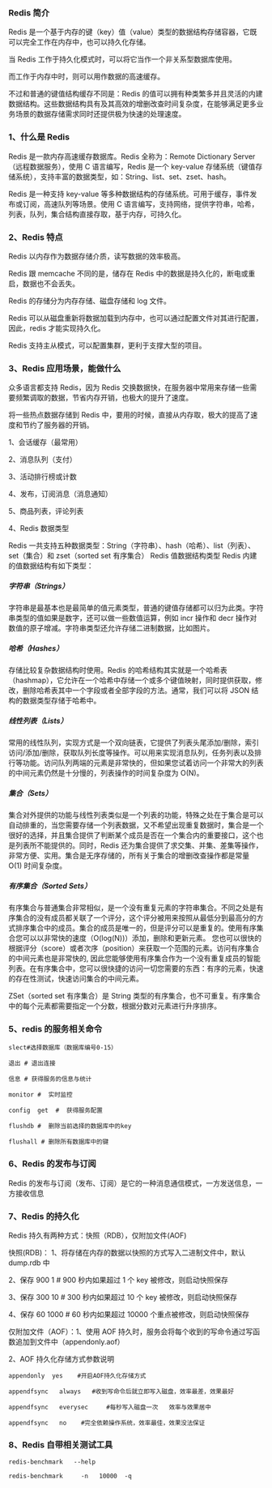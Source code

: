 ### Redis 简介

Redis 是一个基于内存的键（key）值（value）类型的数据结构存储容器，它既可以完全工作在内存中，也可以持久化存储。

当 Redis 工作于持久化模式时，可以将它当作一个非关系型数据库使用。

而工作于内存中时，则可以用作数据的高速缓存。

不过和普通的键值结构缓存不同是：Redis 的值可以拥有种类繁多并且灵活的内建数据结构。这些数据结构具有及其高效的增删改查时间复杂度，在能够满足更多业务场景的数据存储需求同时还提供极为快速的处理速度。

### 1、什么是 Redis

Redis 是一款内存高速缓存数据库。Redis 全称为：Remote Dictionary Server （远程数据服务），使用 C 语言编写，Redis 是一个 key-value 存储系统（键值存储系统），支持丰富的数据类型，如：String、list、set、zset、hash。

Redis 是一种支持 key-value 等多种数据结构的存储系统。可用于缓存，事件发布或订阅，高速队列等场景。使用 C 语言编写，支持网络，提供字符串，哈希，列表，队列，集合结构直接存取，基于内存，可持久化。

### 2、Redis 特点

Redis 以内存作为数据存储介质，读写数据的效率极高。

Redis 跟 memcache 不同的是，储存在 Redis 中的数据是持久化的，断电或重启，数据也不会丢失。

Redis 的存储分为内存存储、磁盘存储和 log 文件。

Redis 可以从磁盘重新将数据加载到内存中，也可以通过配置文件对其进行配置，因此，redis 才能实现持久化。

Redis 支持主从模式，可以配置集群，更利于支撑大型的项目。

### 3、Redis 应用场景，能做什么

众多语言都支持 Redis，因为 Redis 交换数据快，在服务器中常用来存储一些需要频繁调取的数据，节省内存开销，也极大的提升了速度。

将一些热点数据存储到 Redis 中，要用的时候，直接从内存取，极大的提高了速度和节约了服务器的开销。

1、会话缓存（最常用）

2、消息队列（支付）

3、活动排行榜或计数

4、发布，订阅消息（消息通知）

5、商品列表，评论列表

4、Redis 数据类型

Redis 一共支持五种数据类型：String（字符串）、hash（哈希）、list（列表）、set（集合）和 zset（sorted set 有序集合）
Redis 值数据结构类型
Redis 内建的值数据结构有如下类型：

##### 字符串（Strings）

字符串是最基本也是最简单的值元素类型，普通的键值存储都可以归为此类。字符串类型的值如果是数字，还可以做一些数值运算，例如 incr 操作和 decr 操作对数值的原子增减。字符串类型还允许存储二进制数据，比如图片。

##### 哈希（Hashes）
存储比较复杂数据结构时使用。Redis 的哈希结构其实就是一个哈希表（hashmap），它允许在一个哈希中存储一个或多个键值映射，同时提供获取，修改，删除哈希表其中一个字段或者全部字段的方法。通常，我们可以将 JSON 结构的数据类型存储于哈希中。

##### 线性列表（Lists）

常用的线性队列，实现方式是一个双向链表，它提供了列表头尾添加/删除，索引访问/添加/删除，获取队列长度等操作。可以用来实现消息队列，任务列表以及排行等功能。访问队列两端的元素是非常快的，但如果您试着访问一个非常大的列表的中间元素仍然是十分慢的，列表操作的时间复杂度为 O(N)。

##### 集合（Sets）

集合对外提供的功能与线性列表类似是一个列表的功能，特殊之处在于集合是可以自动排重的，当您需要存储一个列表数据，又不希望出现重复数据时，集合是一个很好的选择，并且集合提供了判断某个成员是否在一个集合内的重要接口，这个也是列表所不能提供的。同时，Redis 还为集合提供了求交集、并集、差集等操作，非常方便、实用。集合是无序存储的，所有关于集合的增删改查操作都是常量 O(1) 时间复杂度。

##### 有序集合（Sorted Sets）

有序集合与普通集合非常相似，是一个没有重复元素的字符串集合。不同之处是有序集合的没有成员都关联了一个评分，这个评分被用来按照从最低分到最高分的方式排序集合中的成员。集合的成员是唯一的，但是评分可以是重复的。使用有序集合您可以以非常快的速度（O(log(N))）添加，删除和更新元素。 您也可以很快的根据评分（score）或者次序（position）来获取一个范围的元素。访问有序集合的中间元素也是非常快的, 因此您能够使用有序集合作为一个没有重复成员的智能列表。在有序集合中，您可以很快捷的访问一切您需要的东西：有序的元素，快速的存在性测试，快速访问集合的中间元素。

ZSet（sorted set 有序集合）是 String 类型的有序集合，也不可重复。有序集合中的每个元素都需要指定一个分数，根据分数对元素进行升序排序。

### 5、redis 的服务相关命令

    slect#选择数据库（数据库编号0-15）

    退出 # 退出连接

    信息 # 获得服务的信息与统计

    monitor #  实时监控

    config  get  #  获得服务配置

    flushdb #  删除当前选择的数据库中的key

    flushall # 删除所有数据库中的键

### 6、Redis 的发布与订阅

Redis 的发布与订阅（发布、订阅）是它的一种消息通信模式，一方发送信息，一方接收信息

### 7、Redis 的持久化

Redis 持久有两种方式：快照（RDB），仅附加文件(AOF)

快照(RDB)：
1、将存储在内存的数据以快照的方式写入二进制文件中，默认 dump.rdb 中

2、保存 900 1 # 900 秒内如果超过 1 个 key 被修改，则启动快照保存

3、保存 300 10 # 300 秒内如果超过 10 个 key 被修改，则启动快照保存

4、保存 60 1000 # 60 秒内如果超过 10000 个重点被修改，则启动快照保存

仅附加文件（AOF）：1、使用 AOF 持久时，服务会将每个收到的写命令通过写函数追加到文件中（appendonly.aof）

2、AOF 持久化存储方式参数说明

    appendonly  yes    #开启AOF持久化存储方式

    appendfsync   always   #收到写命令后就立即写入磁盘，效率最差，效果最好

    appendfsync   everysec     #每秒写入磁盘一次   效率与效果居中

    appendfsync   no    #完全依赖操作系统，效率最佳，效果没法保证

### 8、Redis 自带相关测试工具

    redis-benchmark   --help

    redis-benchmark     -n   10000  -q
